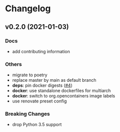 # Changelog

## v0.2.0 (2021-01-03)

### Docs

- add contributing information

### Others

- migrate to poetry
- replace master by main as default branch
- **deps**: pin docker digests ([#4](https://github.com/thegeeklab/docker-autotag/issues/4))
- **docker**: use standalone dockerfiles for multiarch
- **docker**: switch to org.opencontainers image labels
- use renovate preset config

### Breaking Changes

- drop Python 3.5 support
